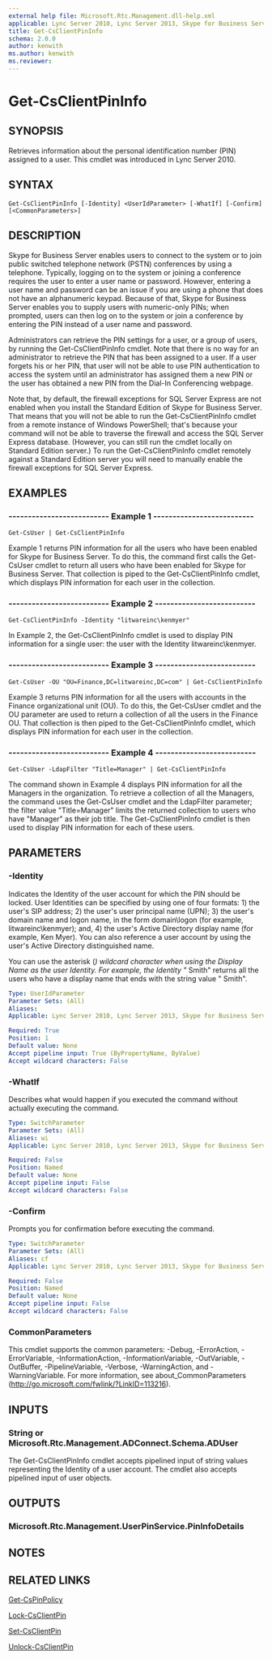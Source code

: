 ```yaml
---
external help file: Microsoft.Rtc.Management.dll-help.xml
applicable: Lync Server 2010, Lync Server 2013, Skype for Business Server 2015, Skype for Business Server 2019
title: Get-CsClientPinInfo
schema: 2.0.0
author: kenwith
ms.author: kenwith
ms.reviewer:
---
```


# Get-CsClientPinInfo

## SYNOPSIS
Retrieves information about the personal identification number (PIN) assigned to a user.
This cmdlet was introduced in Lync Server 2010.


## SYNTAX

```
Get-CsClientPinInfo [-Identity] <UserIdParameter> [-WhatIf] [-Confirm] [<CommonParameters>]
```

## DESCRIPTION
Skype for Business Server enables users to connect to the system or to join public switched telephone network (PSTN) conferences by using a telephone.
Typically, logging on to the system or joining a conference requires the user to enter a user name or password.
However, entering a user name and password can be an issue if you are using a phone that does not have an alphanumeric keypad.
Because of that, Skype for Business Server enables you to supply users with numeric-only PINs; when prompted, users can then log on to the system or join a conference by entering the PIN instead of a user name and password.

Administrators can retrieve the PIN settings for a user, or a group of users, by running the Get-CsClientPinInfo cmdlet.
Note that there is no way for an administrator to retrieve the PIN that has been assigned to a user.
If a user forgets his or her PIN, that user will not be able to use PIN authentication to access the system until an administrator has assigned them a new PIN or the user has obtained a new PIN from the Dial-In Conferencing webpage.

Note that, by default, the firewall exceptions for SQL Server Express are not enabled when you install the Standard Edition of Skype for Business Server.
That means that you will not be able to run the Get-CsClientPinInfo cmdlet from a remote instance of Windows PowerShell; that's because your command will not be able to traverse the firewall and access the SQL Server Express database.
(However, you can still run the cmdlet locally on Standard Edition server.) To run the Get-CsClientPinInfo cmdlet remotely against a Standard Edition server you will need to manually enable the firewall exceptions for SQL Server Express.


## EXAMPLES

### -------------------------- Example 1 --------------------------
```
Get-CsUser | Get-CsClientPinInfo
```

Example 1 returns PIN information for all the users who have been enabled for Skype for Business Server.
To do this, the command first calls the Get-CsUser cmdlet to return all users who have been enabled for Skype for Business Server.
That collection is piped to the Get-CsClientPinInfo cmdlet, which displays PIN information for each user in the collection.

### -------------------------- Example 2 --------------------------
```
Get-CsClientPinInfo -Identity "litwareinc\kenmyer"
```

In Example 2, the Get-CsClientPinInfo cmdlet is used to display PIN information for a single user: the user with the Identity litwareinc\kenmyer.

### -------------------------- Example 3 --------------------------
```
Get-CsUser -OU "OU=Finance,DC=litwareinc,DC=com" | Get-CsClientPinInfo
```

Example 3 returns PIN information for all the users with accounts in the Finance organizational unit (OU).
To do this, the Get-CsUser cmdlet and the OU parameter are used to return a collection of all the users in the Finance OU.
That collection is then piped to the Get-CsClientPinInfo cmdlet, which displays PIN information for each user in the collection.

### -------------------------- Example 4 --------------------------
```
Get-CsUser -LdapFilter "Title=Manager" | Get-CsClientPinInfo
```

The command shown in Example 4 displays PIN information for all the Managers in the organization.
To retrieve a collection of all the Managers, the command uses the Get-CsUser cmdlet and the LdapFilter parameter; the filter value "Title=Manager" limits the returned collection to users who have "Manager" as their job title.
The Get-CsClientPinInfo cmdlet is then used to display PIN information for each of these users.


## PARAMETERS

### -Identity
Indicates the Identity of the user account for which the PIN should be locked.
User Identities can be specified by using one of four formats: 1) the user's SIP address; 2) the user's user principal name (UPN); 3) the user's domain name and logon name, in the form domain\logon (for example, litwareinc\kenmyer); and, 4) the user's Active Directory display name (for example, Ken Myer).
You can also reference a user account by using the user's Active Directory distinguished name.

You can use the asterisk (*) wildcard character when using the Display Name as the user Identity.
For example, the Identity "* Smith" returns all the users who have a display name that ends with the string value " Smith".

```yaml
Type: UserIdParameter
Parameter Sets: (All)
Aliases: 
Applicable: Lync Server 2010, Lync Server 2013, Skype for Business Server 2015, Skype for Business Server 2019

Required: True
Position: 1
Default value: None
Accept pipeline input: True (ByPropertyName, ByValue)
Accept wildcard characters: False
```

### -WhatIf
Describes what would happen if you executed the command without actually executing the command.

```yaml
Type: SwitchParameter
Parameter Sets: (All)
Aliases: wi
Applicable: Lync Server 2010, Lync Server 2013, Skype for Business Server 2015, Skype for Business Server 2019

Required: False
Position: Named
Default value: None
Accept pipeline input: False
Accept wildcard characters: False
```

### -Confirm
Prompts you for confirmation before executing the command.

```yaml
Type: SwitchParameter
Parameter Sets: (All)
Aliases: cf
Applicable: Lync Server 2010, Lync Server 2013, Skype for Business Server 2015, Skype for Business Server 2019

Required: False
Position: Named
Default value: None
Accept pipeline input: False
Accept wildcard characters: False
```

### CommonParameters
This cmdlet supports the common parameters: -Debug, -ErrorAction, -ErrorVariable, -InformationAction, -InformationVariable, -OutVariable, -OutBuffer, -PipelineVariable, -Verbose, -WarningAction, and -WarningVariable. For more information, see about_CommonParameters (http://go.microsoft.com/fwlink/?LinkID=113216).


## INPUTS

### String or Microsoft.Rtc.Management.ADConnect.Schema.ADUser
The Get-CsClientPinInfo cmdlet accepts pipelined input of string values representing the Identity of a user account.
The cmdlet also accepts pipelined input of user objects.

## OUTPUTS

### Microsoft.Rtc.Management.UserPinService.PinInfoDetails


## NOTES


## RELATED LINKS

[Get-CsPinPolicy](Get-CsPinPolicy.md)

[Lock-CsClientPin](Lock-CsClientPin.md)

[Set-CsClientPin](Set-CsClientPin.md)

[Unlock-CsClientPin](Unlock-CsClientPin.md)

